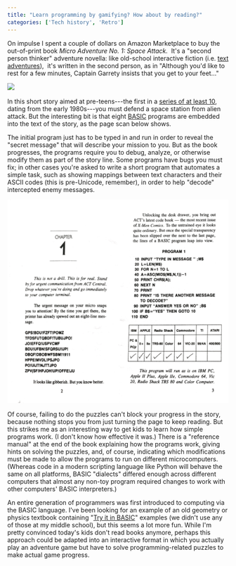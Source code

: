```yaml
---
title: "Learn programming by gamifying? How about by reading?"
categories: ['Tech history', 'Retro']
---
```


On impulse I spent a couple of dollars on Amazon Marketplace to buy the out-of-print book *Micro Adventure No. 1: Space Attack.*  It's a "second person thinker" adventure novella: like old-school interactive fiction (i.e. [text adventures](http://www.ifarchive.org/if-archive/starters/Beginner.txt)),  it's written in the second person, as in "Although you'd like to rest for a few minutes, Captain Garrety insists that you get to your feet..."

![](/assets/img/2017-03-19-learn-programming/51pqWKL8EZL.jpeg)

In this short story aimed at pre-teens---the first in a [series of at least 10](https://www.amazon.com/s/ref=nb_sb_noss?url=search-alias%3Dstripbooks&field-keywords=micro+adventure), dating from the early 1980s---you must defend a space station from alien attack. But the interesting bit is that eight [BASIC](https://en.wikipedia.org/wiki/BASIC) programs are embedded into the text of the story, as the page scan below shows.

The initial program just has to be typed in and run in order to reveal the "secret message" that will describe your mission to you. But as the book progresses, the programs require you to debug, analyze, or otherwise modify them as part of the story line. Some programs have bugs you must fix; in other cases you're asked to write a short program that automates a simple task, such as showing mappings between text characters and their ASCII codes (this is pre-Unicode, remember), in order to help "decode" intercepted enemy messages.

![](/assets/img/2017-03-19-learn-programming/micro_adventure_example.png)

Of course, failing to do the puzzles can't block your progress in the story, because nothing stops you from just turning the page to keep reading. But this strikes me as an interesting way to get kids to learn how simple programs work. (I don't know how effective it was.) There is a "reference manual" at the end of the book explaining how the programs work, giving hints on solving the puzzles, and, of course, indicating which modifications must be made to allow the programs to run on different microcomputers. (Whereas code in a modern scripting language like Python will behave the same on all platforms, BASIC "dialects" differed enough across different computers that almost any non-toy program required changes to work with other computers' BASIC interpreters.)

An entire generation of programmers was first introduced to computing via the BASIC language. I've been looking for an example of an old geometry or physics textbook containing "[Try it in BASIC](http://www.salon.com/2006/09/14/basic_2/)" examples (we didn't use any of those at my middle school), but this seems a lot more fun. While I'm pretty convinced today's kids don't read books anymore, perhaps this approach could be adapted into an interactive format in which you actually play an adventure game but have to solve programming-related puzzles to make actual game progress.
